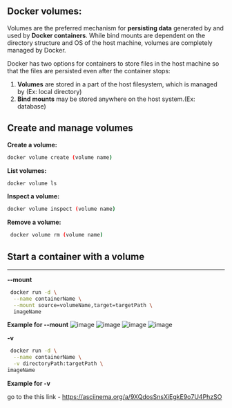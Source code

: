 ## Docker volumes:

Volumes are the preferred mechanism for **persisting data** generated by and used by **Docker containers**. While bind mounts are dependent on the directory structure and OS of the host machine, volumes are completely managed by Docker.

Docker has two options for containers to store files in the host machine so that the files are persisted even after the container stops:

   1. **Volumes** are stored in a part of the host filesystem, which is managed by (Ex: local directory)
   2. **Bind mounts** may be stored anywhere on the host system.(Ex: database)

## Create and manage volumes

**Create a volume:**
```bash 
docker volume create (volume name)
```
**List volumes:**
```bash 
docker volume ls
```
**Inspect a volume:**
```bash 
docker volume inspect (volume name)
```
**Remove a volume:**
```bash 
 docker volume rm (volume name)
```

## Start a container with a volume
---
**--mount**
```bash 
 docker run -d \
  --name containerName \
  --mount source=volumeName,target=targetPath \
  imageName
```
**Example for --mount**
![image](https://user-images.githubusercontent.com/91359308/168979047-71eb5f3b-bc45-469e-a582-81824d027893.png)
![image](https://user-images.githubusercontent.com/91359308/168979138-65a4a360-c823-4375-95f2-fbb937378ef5.png)
![image](https://user-images.githubusercontent.com/91359308/168979219-683cca72-d43b-4b75-8abd-12e83f10c185.png)
![image](https://user-images.githubusercontent.com/91359308/168979278-96f68994-8dbe-4024-9b16-1dd0761864d1.png)

**-v**
```bash
 docker run -d \
  --name containerName \
  -v directoryPath:targetPath \
imageName
```
**Example for -v**

go to the this link - https://asciinema.org/a/9XQdosSnsXiEgkE9o7U4PhzSO
